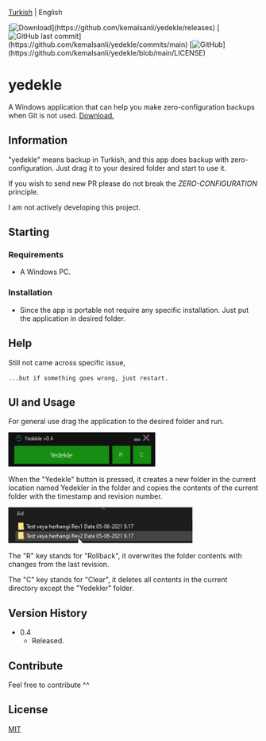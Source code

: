 [Turkish](https://github.com/kemalsanli/yedekle/blob/main/README.md) | English

 [![Download](https://img.shields.io/github/downloads/kemalsanli/yedekle/total?)](https://github.com/kemalsanli/yedekle/releases)
[![GitHub last commit](https://img.shields.io/github/last-commit/kemalsanli/yedekle?)](https://github.com/kemalsanli/yedekle/commits/main)
[![GitHub](https://img.shields.io/github/license/kemalsanli/yedekle?)](https://github.com/kemalsanli/yedekle/blob/main/LICENSE)
 
 # yedekle

A Windows application that can help you make zero-configuration backups when Git is not used.
[Download.](https://github.com/kemalsanli/yedekle/releases/download/Windows/Yedekle.exe)

## Information

"yedekle" means backup in Turkish, and this app does backup with zero-configuration. Just drag it to your desired folder and start to use it. 

If you wish to send new PR please do not break the *ZERO-CONFIGURATION* principle.

I am not actively developing this project.

## Starting

### Requirements

* A Windows PC.

### Installation

* Since the app is portable not require any specific installation. Just put the application in desired folder.

## Help

Still not came across specific issue, 
```
...but if something goes wrong, just restart.
```

## UI and Usage

For general use drag the application to the desired folder and run.

![UI 1](https://github.com/kemalsanli/yedekle/blob/main/images/yedekle.png?raw=true)

When the "Yedekle" button is pressed, it creates a new folder in the current location named Yedekler in the folder and copies the contents of the current folder with the timestamp and revision number. 

![Folder](https://github.com/kemalsanli/yedekle/blob/main/images/folder.png?raw=true)

The "R" key stands for "Rollback", it overwrites the folder contents with changes from the last revision.

The "C" key stands for "Clear", it deletes all contents in the current directory except the "Yedekler" folder.


## Version History

* 0.4
    * Released.

## Contribute
Feel free to contribute ^^

## License
[MIT](https://github.com/kemalsanli/yedekle/blob/main/LICENSE)

